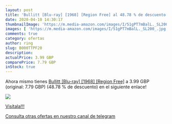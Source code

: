 ```yaml
---
layout: post
title: 'Bullitt [Blu-ray] [1968] [Region Free] al 48.78 % de descuento'
date: 2020-04-10 14:30:17
thumbnailImage: 'https://m.media-amazon.com/images/I/51gPT7mBalL._SL200_.jpg'
images: [ 'https://m.media-amazon.com/images/I/51gPT7mBalL._SL200_.jpg' ]
comments: true
category: ofertas
author: ring
slug: B000TTPF20
description:
actualPrice: 3.99 GBP
comparePrice: 7.79 GBP
inStock: true
---
```


Ahora mismo tienes [Bullitt [Blu-ray] [1968] [Region Free]](https://www.amazon.com/dp/B000TTPF20/?tag=redken08-20) a 3.99 GBP (original: 7.79 GBP) (48.78 %  de descuento) en el siguiente enlace!

[![](https://m.media-amazon.com/images/I/51gPT7mBalL._SL200_.jpg)](https://www.amazon.com/dp/B000TTPF20/?tag=redken08-20)

[Visítala!!!](https://www.amazon.com/dp/B000TTPF20/?tag=redken08-20)

[Consulta otras ofertas en nuestro canal de telegram](https://t.me/s/ofertas25)
